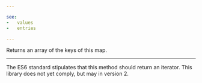 ```yaml
---

see:
-   values
-   entries

---
```


Returns an array of the keys of this map.

---

The ES6 standard stipulates that this method should return an iterator.
This library does not yet comply, but may in version 2.

